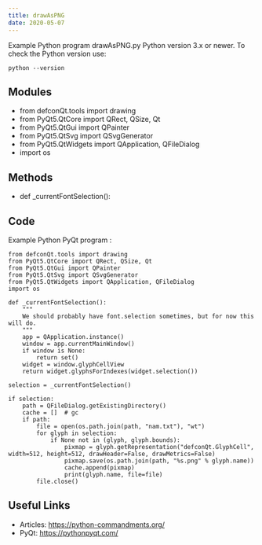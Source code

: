 ```yaml
---
title: drawAsPNG
date: 2020-05-07
---
```

Example Python program drawAsPNG.py
Python version 3.x or newer.
To check the Python version use:

    python --version

## Modules

* from defconQt.tools import drawing
* from PyQt5.QtCore import QRect, QSize, Qt
* from PyQt5.QtGui import QPainter
* from PyQt5.QtSvg import QSvgGenerator
* from PyQt5.QtWidgets import QApplication, QFileDialog
* import os

## Methods

* def _currentFontSelection():

## Code

Example Python PyQt program :

    from defconQt.tools import drawing
    from PyQt5.QtCore import QRect, QSize, Qt
    from PyQt5.QtGui import QPainter
    from PyQt5.QtSvg import QSvgGenerator
    from PyQt5.QtWidgets import QApplication, QFileDialog
    import os
    
    def _currentFontSelection():
        """
        We should probably have font.selection sometimes, but for now this will do.
        """
        app = QApplication.instance()
        window = app.currentMainWindow()
        if window is None:
            return set()
        widget = window.glyphCellView
        return widget.glyphsForIndexes(widget.selection())
    
    selection = _currentFontSelection()
    
    if selection:
        path = QFileDialog.getExistingDirectory()
        cache = []  # gc
        if path:
            file = open(os.path.join(path, "nam.txt"), "wt")
            for glyph in selection:
                if None not in (glyph, glyph.bounds):
                    pixmap = glyph.getRepresentation("defconQt.GlyphCell", width=512, height=512, drawHeader=False, drawMetrics=False)
                    pixmap.save(os.path.join(path, "%s.png" % glyph.name))
                    cache.append(pixmap)
                    print(glyph.name, file=file)
            file.close()

## Useful Links

- Articles: https://python-commandments.org/
- PyQt: https://pythonpyqt.com/
